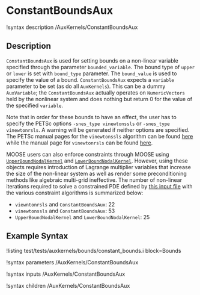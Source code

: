 # ConstantBoundsAux

!syntax description /AuxKernels/ConstantBoundsAux

## Description

`ConstantBoundsAux` is used for setting bounds on a non-linear variable specified
through the parameter `bounded_variable`. The bound type of `upper` or `lower` is set with `bound_type` parameter. The `bound_value` is used to specify the value of a bound. `ConstantBoundsAux` expects a `variable` parameter to be set (as do all `AuxKernels`). This can be a dummy
`AuxVariable`; the `ConstantBoundsAux` actually operates on `NumericVectors` held by the
nonlinear system and does nothing but return 0 for the value of the specified
`variable`.

Note that in order for these bounds to have an effect, the user has to specify the
PETSc options `-snes_type vinewtonssls` or `-snes_type vinewtonrsls`. A warning will be generated if neither options are specified. The PETSc manual pages for the `vinewtonssls` algorithm
can be found
[here](https://www.mcs.anl.gov/petsc/petsc-current/docs/manualpages/SNES/SNESVINEWTONSSLS.html)
while the manual page for `vinewtonrsls` can be found
[here](https://www.mcs.anl.gov/petsc/petsc-current/docs/manualpages/SNES/SNESVINEWTONRSLS.html#SNESVINEWTONRSLS).

MOOSE users can also enforce constraints through MOOSE using
[`UpperBoundNodalKernel`](/UpperBoundNodalKernel.md) and
[`LowerBoundNodalKernel`](/LowerBoundNodalKernel.md). However, using these
objects requires introduction of Lagrange multiplier variables that increase the
size of the non-linear system as well as render some preconditioning methods
like algebraic multi-grid ineffective. The number of non-linear iterations
required to solve a constrained PDE defined by
[this input file](/upper-and-lower-bound.i) with the various constraint
algorithms is summarized below:

- `viewntonrsls` and `ConstantBoundsAux`:                      22
- `vinewtonssls` and `ConstantBoundsAux`:                      53
- `UpperBoundNodalKernel` and `LowerBoundNodalKernel`: 25

## Example Syntax

!listing test/tests/auxkernels/bounds/constant_bounds.i block=Bounds

!syntax parameters /AuxKernels/ConstantBoundsAux

!syntax inputs /AuxKernels/ConstantBoundsAux

!syntax children /AuxKernels/ConstantBoundsAux
